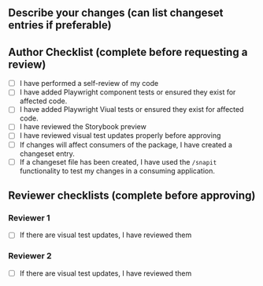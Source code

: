 ## Describe your changes (can list changeset entries if preferable)


## Author Checklist (complete before requesting a review)
- [ ] I have performed a self-review of my code
- [ ] I have added Playwright component tests or ensured they exist for affected code.
- [ ] I have added Playwright Viual tests or ensured they exist for affected code.
- [ ] I have reviewed the Storybook preview
- [ ] I have reviewed visual test updates properly before approving
- [ ] If changes will affect consumers of the package, I have created a changeset entry.
- [ ] If a changeset file has been created, I have used the `/snapit` functionality to test my changes in a consuming application.

## Reviewer checklists (complete before approving)
### Reviewer 1
- [ ] If there are visual test updates, I have reviewed them

### Reviewer 2
- [ ] If there are visual test updates, I have reviewed them